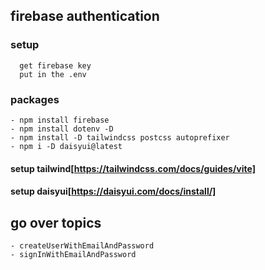 ## firebase authentication

### setup

```
  get firebase key
  put in the .env

```

### packages

    - npm install firebase
    - npm install dotenv -D
    - npm install -D tailwindcss postcss autoprefixer
    - npm i -D daisyui@latest

#### setup tailwind[https://tailwindcss.com/docs/guides/vite]

#### setup daisyui[https://daisyui.com/docs/install/]

## go over topics

    - createUserWithEmailAndPassword
    - signInWithEmailAndPassword
